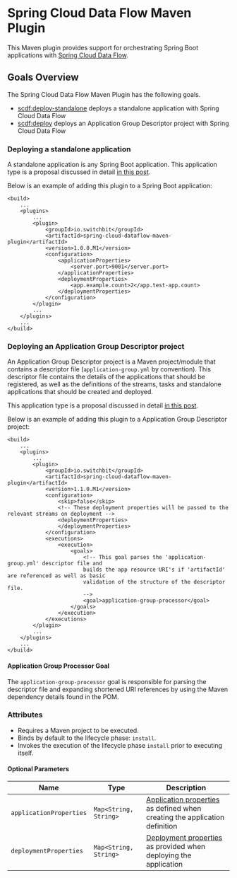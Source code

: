 # Spring Cloud Data Flow Maven Plugin

This Maven plugin provides support for orchestrating Spring Boot applications with [Spring Cloud Data Flow](https://cloud.spring.io/spring-cloud-dataflow/).

## Goals Overview

The Spring Cloud Data Flow Maven Plugin has the following goals.

* [scdf:deploy-standalone](#deploying-a-standalone-application) deploys a standalone application with Spring Cloud Data Flow
* [scdf:deploy](#) deploys an Application Group Descriptor project with Spring Cloud Data Flow

### Deploying a standalone application

A standalone application is any Spring Boot application.
This application type is a proposal discussed in detail [in this post](https://blog.switchbit.io/introducing-standalone-applications-to-spring-cloud-data-flow).


Below is an example of adding this plugin to a Spring Boot application:

```
<build>
    ...
    <plugins>
        ...
        <plugin>
            <groupId>io.switchbit</groupId>
            <artifactId>spring-cloud-dataflow-maven-plugin</artifactId>
            <version>1.0.0.M1</version>
            <configuration>
                <applicationProperties>
                    <server.port>9001</server.port>
                </applicationProperties>
                <deploymentProperties>
                    <app.example.count>2</app.test-app.count>
                </deploymentProperties>
            </configuration>
        </plugin>
        ...
    </plugins>
    ...
</build>
```

### Deploying an Application Group Descriptor project
 
An Application Group Descriptor project is a Maven project/module that contains a descriptor
file (`application-group.yml` by convention). This descriptor file contains the details of the applications that 
should be registered, as well as the definitions of the streams, tasks and standalone applications that should be 
created and deployed.

This application type is a proposal discussed in detail [in this post](https://blog.switchbit.io/a-take-on-application-groups-with-spring-cloud-data-flow).

Below is an example of adding this plugin to a Application Group Descriptor project:

```
<build>
    ...
    <plugins>
        ...
        <plugin>
            <groupId>io.switchbit</groupId>
            <artifactId>spring-cloud-dataflow-maven-plugin</artifactId>
            <version>1.1.0.M1</version>
            <configuration>
                <skip>false</skip>
                <!-- These deployment properties will be passed to the relevant streams on deployment -->
                <deploymentProperties>
                </deploymentProperties>
            </configuration>
            <executions>
                <execution>
                    <goals>
                        <!-- This goal parses the 'application-group.yml' descriptor file and
                        builds the app resource URI's if 'artifactId' are referenced as well as basic
                        validation of the structure of the descriptor file.
                        -->
                        <goal>application-group-processor</goal>
                    </goals>
                </execution>
            </executions>
        </plugin>
        ...
    </plugins>
    ...
</build>
```

#### Application Group Processor Goal

The `application-group-processor` goal is responsible for parsing the descriptor file and
expanding shortened URI references by using the Maven dependency details found in the POM.

### Attributes

* Requires a Maven project to be executed.
* Binds by default to the lifecycle phase: `install`.
* Invokes the execution of the lifecycle phase `install` prior to executing itself.

#### Optional Parameters

| Name | Type | Description |
| --- | --- | --- |
| `applicationProperties` | `Map<String, String>` | [Application properties](http://docs.spring.io/spring-cloud-dataflow/docs/1.0.1.RELEASE/reference/html/spring-cloud-dataflow-create-stream.html#_application_properties) as defined when creating the application definition |
| `deploymentProperties` | `Map<String, String>` | [Deployment properties](http://docs.spring.io/spring-cloud-dataflow/docs/1.0.1.RELEASE/reference/html/spring-cloud-dataflow-create-stream.html#_deployment_properties) as provided when deploying the application |

